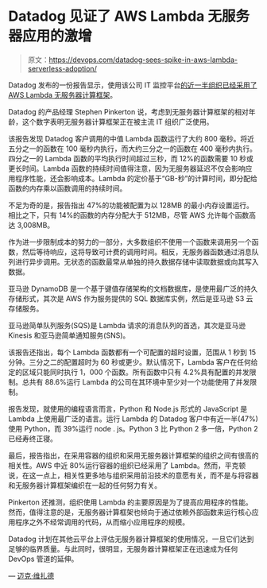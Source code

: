 # Datadog 见证了 AWS Lambda 无服务器应用的激增

> 原文：<https://devops.com/datadog-sees-spike-in-aws-lambda-serverless-adoption/>

Datadog 发布的一份报告显示，使用该公司 IT 监控平台[的近一半组织已经采用了 AWS Lambda 无服务器计算框架](https://www.datadoghq.com/state-of-serverless/#3)。

Datadog 的产品经理 Stephen Pinkerton 说，考虑到无服务器计算框架的相对年龄，这个数字表明无服务器计算框架正在被主流 IT 组织广泛使用。

该报告发现 Datadog 客户调用的中值 Lambda 函数运行了大约 800 毫秒。将近五分之一的函数在 100 毫秒内执行，而大约三分之一的函数在 400 毫秒内执行。四分之一的 Lambda 函数的平均执行时间超过三秒，而 12%的函数需要 10 秒或更长时间。Lambda 函数的持续时间值得注意，因为无服务器延迟不仅会影响应用程序性能，还会影响成本。Lambda 的定价基于“GB-秒”的计算时间，即分配给函数的内存乘以函数调用的持续时间。

不足为奇的是，报告指出 47%的功能被配置为以 128MB 的最小内存设置运行。相比之下，只有 14%的函数的内存分配大于 512MB，尽管 AWS 允许每个函数高达 3,008MB。

作为进一步限制成本的努力的一部分，大多数组织不使用一个函数来调用另一个函数，然后等待响应，这将导致可计费的调用时间。相反，无服务器函数通过消息队列进行异步调用。无状态的函数最常从单独的持久数据存储中读取数据或向其写入数据。

亚马逊 DynamoDB 是一个基于键值存储架构的文档数据库，是使用最广泛的持久存储形式，其次是 AWS 作为服务提供的 SQL 数据库实例，然后是亚马逊 S3 云存储服务。

亚马逊简单队列服务(SQS)是 Lambda 请求的消息队列的首选，其次是亚马逊 Kinesis 和亚马逊简单通知服务(SNS)。

该报告还指出，每个 Lambda 函数都有一个可配置的超时设置，范围从 1 秒到 15 分钟。三分之二的配置超时为 60 秒或更少。默认情况下，Lambda 客户在任何给定的区域只能同时执行 1，000 个函数。所有函数中只有 4.2%具有配置的并发限制。总共有 88.6%运行 Lambda 的公司在其环境中至少对一个功能使用了并发限制。

报告发现，就使用的编程语言而言，Python 和 Node.js 形式的 JavaScript 是 Lambda 上使用最广泛的语言。运行 Lambda 的 Datadog 客户中有近一半(47%)使用 Python，而 39%运行 node . js。Python 3 比 Python 2 多一倍，Python 2 已经寿终正寝。

最后，报告指出，在采用容器的组织和采用无服务器计算框架的组织之间有很高的相关性。AWS 中近 80%运行容器的组织已经采用了 Lambda。然而，平克顿说，在这一点上，相关性更多地与组织采用前沿技术的意愿有关，而不是与将容器和无服务器计算框架编织在一起的任何努力有关。

Pinkerton 还推测，组织使用 Lambda 的主要原因是为了提高应用程序的性能。然而，值得注意的是，无服务器计算框架也倾向于通过依赖外部函数来运行核心应用程序之外不经常调用的代码，从而缩小应用程序的规模。

Datadog 计划在其他云平台上评估无服务器计算框架的使用情况，一旦它们达到足够的临界质量。与此同时，很明显，无服务器计算框架正在迅速成为任何 DevOps 管道的延伸。

— [迈克·维扎德](https://devops.com/author/mike-vizard/)